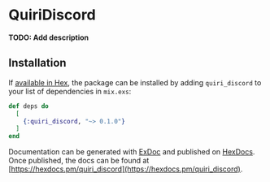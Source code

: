 # QuiriDiscord

**TODO: Add description**

## Installation

If [available in Hex](https://hex.pm/docs/publish), the package can be installed
by adding `quiri_discord` to your list of dependencies in `mix.exs`:

```elixir
def deps do
  [
    {:quiri_discord, "~> 0.1.0"}
  ]
end
```

Documentation can be generated with [ExDoc](https://github.com/elixir-lang/ex_doc)
and published on [HexDocs](https://hexdocs.pm). Once published, the docs can
be found at [https://hexdocs.pm/quiri_discord](https://hexdocs.pm/quiri_discord).


